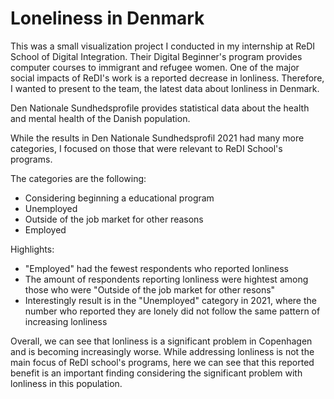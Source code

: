 # Loneliness in Denmark

This was a small visualization project I conducted in my internship at ReDI School of Digital Integration. Their Digital Beginner's program provides computer courses to immigrant and refugee women. One of the major social impacts of ReDI's work is a reported decrease in lonliness. Therefore, I wanted to present to the team, the latest data about lonliness in Denmark.

Den Nationale Sundhedsprofile provides statistical data about the health and mental health of the Danish population. 

While the results in Den Nationale Sundhedsprofil 2021 had many more categories, I focused on those that were relevant to ReDI School's programs.

The categories are the following:
- Considering beginning a educational program
- Unemployed
- Outside of the job market for other reasons
- Employed

Highlights: 
- "Employed" had the fewest respondents who reported lonliness
- The amount of respondents reporting lonliness were hightest among those who were "Outside of the job market for other resons" 
- Interestingly result is in the "Unemployed" category in 2021, where the number who reported they are lonely did not follow the same pattern of increasing lonliness

Overall, we can see that lonliness is a significant problem in Copenhagen and is becoming increasingly worse. While addressing lonliness is not the main focus of ReDI school's programs, here we can see that this reported benefit is an important finding considering the significant problem with lonliness in this population.

